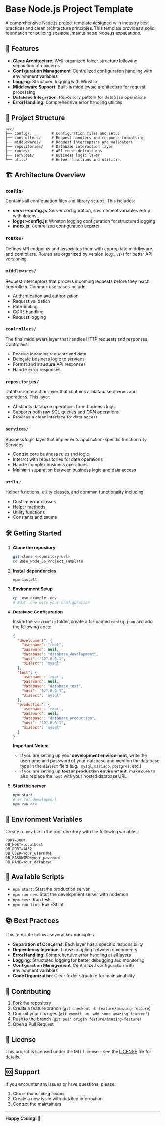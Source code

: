 # Base Node.js Project Template

A comprehensive Node.js project template designed with industry best practices and clean architecture principles. This template provides a solid foundation for building scalable, maintainable Node.js applications.

## 🚀 Features

- **Clean Architecture**: Well-organized folder structure following separation of concerns
- **Configuration Management**: Centralized configuration handling with environment variables
- **Logging**: Structured logging with Winston
- **Middleware Support**: Built-in middleware architecture for request processing
- **Database Integration**: Repository pattern for database operations
- **Error Handling**: Comprehensive error handling utilities

## 📁 Project Structure

```
src/
├── config/          # Configuration files and setup
├── controllers/     # Request handlers and response formatting
├── middlewares/     # Request interceptors and validators
├── repositories/    # Database interaction layer
├── routes/          # API route definitions
├── services/        # Business logic layer
└── utils/           # Helper functions and utilities
```

## 🏗️ Architecture Overview

### `config/`

Contains all configuration files and library setups. This includes:

- **server-config.js**: Server configuration, environment variables setup with dotenv
- **logger-config.js**: Winston logging configuration for structured logging
- **index.js**: Centralized configuration exports

### `routes/`

Defines API endpoints and associates them with appropriate middleware and controllers. Routes are organized by version (e.g., `v1/`) for better API versioning.

### `middlewares/`

Request interceptors that process incoming requests before they reach controllers. Common use cases include:

- Authentication and authorization
- Request validation
- Rate limiting
- CORS handling
- Request logging

### `controllers/`

The final middleware layer that handles HTTP requests and responses. Controllers:

- Receive incoming requests and data
- Delegate business logic to services
- Format and structure API responses
- Handle error responses

### `repositories/`

Database interaction layer that contains all database queries and operations. This layer:

- Abstracts database operations from business logic
- Supports both raw SQL queries and ORM operations
- Provides a clean interface for data access

### `services/`

Business logic layer that implements application-specific functionality. Services:

- Contain core business rules and logic
- Interact with repositories for data operations
- Handle complex business operations
- Maintain separation between business logic and data access

### `utils/`

Helper functions, utility classes, and common functionality including:

- Custom error classes
- Helper methods
- Utility functions
- Constants and enums

## 🛠️ Getting Started

1. **Clone the repository**

   ```bash
   git clone <repository-url>
   cd Base_Node_JS_Project_Template
   ```

2. **Install dependencies**

   ```bash
   npm install
   ```

3. **Environment Setup**

   ```bash
   cp .env.example .env
   # Edit .env with your configuration
   ```

4. **Database Configuration**

   Inside the `src/config` folder, create a file named `config.json` and add the following code:

   ```json
   {
     "development": {
       "username": "root",
       "password": null,
       "database": "database_development",
       "host": "127.0.0.1",
       "dialect": "mysql"
     },
     "test": {
       "username": "root",
       "password": null,
       "database": "database_test",
       "host": "127.0.0.1",
       "dialect": "mysql"
     },
     "production": {
       "username": "root",
       "password": null,
       "database": "database_production",
       "host": "127.0.0.1",
       "dialect": "mysql"
     }
   }
   ```

   **Important Notes:**

   - If you are setting up your **development environment**, write the username and password of your database and mention the database type in the `dialect` field (e.g., `mysql`, `mariadb`, `postgres`, etc.)
   - If you are setting up **test or production environment**, make sure to also replace the `host` with your hosted database URL

5. **Start the server**
   ```bash
   npm start
   # or for development
   npm run dev
   ```

## 📝 Environment Variables

Create a `.env` file in the root directory with the following variables:

```env
PORT=3000
DB_HOST=localhost
DB_PORT=5432
DB_USER=your_username
DB_PASSWORD=your_password
DB_NAME=your_database
```

## 🔧 Available Scripts

- `npm start`: Start the production server
- `npm run dev`: Start the development server with nodemon
- `npm test`: Run tests
- `npm run lint`: Run ESLint

## 📚 Best Practices

This template follows several key principles:

- **Separation of Concerns**: Each layer has a specific responsibility
- **Dependency Injection**: Loose coupling between components
- **Error Handling**: Comprehensive error handling at all layers
- **Logging**: Structured logging for better debugging and monitoring
- **Configuration Management**: Centralized configuration with environment variables
- **Code Organization**: Clear folder structure for maintainability

## 🤝 Contributing

1. Fork the repository
2. Create a feature branch (`git checkout -b feature/amazing-feature`)
3. Commit your changes (`git commit -m 'Add some amazing feature'`)
4. Push to the branch (`git push origin feature/amazing-feature`)
5. Open a Pull Request

## 📄 License

This project is licensed under the MIT License - see the [LICENSE](LICENSE) file for details.

## 🆘 Support

If you encounter any issues or have questions, please:

1. Check the existing issues
2. Create a new issue with detailed information
3. Contact the maintainers

---

**Happy Coding! 🎉**
